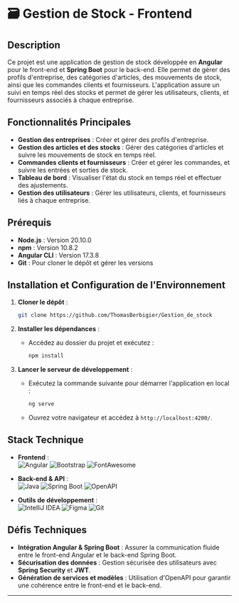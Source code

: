 # 🗃️ Gestion de Stock - Frontend

## Description
Ce projet est une application de gestion de stock développée en **Angular** pour le front-end et **Spring Boot** pour le back-end. Elle permet de gérer des profils d'entreprise, des catégories d'articles, des mouvements de stock, ainsi que les commandes clients et fournisseurs. L'application assure un suivi en temps réel des stocks et permet de gérer les utilisateurs, clients, et fournisseurs associés à chaque entreprise.

## Fonctionnalités Principales

- **Gestion des entreprises** : Créer et gérer des profils d'entreprise.
- **Gestion des articles et des stocks** : Gérer des catégories d'articles et suivre les mouvements de stock en temps réel.
- **Commandes clients et fournisseurs** : Créer et gérer les commandes, et suivre les entrées et sorties de stock.
- **Tableau de bord** : Visualiser l'état du stock en temps réel et effectuer des ajustements.
- **Gestion des utilisateurs** : Gérer les utilisateurs, clients, et fournisseurs liés à chaque entreprise.

## Prérequis

- **Node.js** : Version 20.10.0
- **npm** : Version 10.8.2
- **Angular CLI** : Version 17.3.8
- **Git** : Pour cloner le dépôt et gérer les versions

## Installation et Configuration de l'Environnement

1. **Cloner le dépôt** :
   ```bash
   git clone https://github.com/ThomasBerbigier/Gestion_de_stock

2. **Installer les dépendances** :
   - Accédez au dossier du projet et exécutez :
     ```bash
     npm install
     ```

3. **Lancer le serveur de développement** :
   - Exécutez la commande suivante pour démarrer l'application en local :
     ```bash
     ng serve
     ```
   - Ouvrez votre navigateur et accédez à `http://localhost:4200/`.

## Stack Technique

- **Frontend** :  
  ![Angular](https://img.shields.io/badge/Angular-DD0031?style=for-the-badge&logo=angular&logoColor=white)
  ![Bootstrap](https://img.shields.io/badge/Bootstrap-7952B3?style=for-the-badge&logo=bootstrap&logoColor=white)
  ![FontAwesome](https://img.shields.io/badge/Font_Awesome-339AF0?style=for-the-badge&logo=fontawesome&logoColor=white)

- **Back-end & API** :  
  ![Java](https://img.shields.io/badge/Java-007396?style=for-the-badge&logo=java&logoColor=white)
  ![Spring Boot](https://img.shields.io/badge/Spring_Boot-6DB33F?style=for-the-badge&logo=spring-boot&logoColor=white)
  ![OpenAPI](https://img.shields.io/badge/OpenAPI-85EA2D?style=for-the-badge&logo=openapi-initiative&logoColor=black)

- **Outils de développement** :  
  ![IntelliJ IDEA](https://img.shields.io/badge/IntelliJ_IDEA-000000?style=for-the-badge&logo=intellij-idea&logoColor=white)
  ![Figma](https://img.shields.io/badge/Figma-F24E1E?style=for-the-badge&logo=figma&logoColor=white)
  ![Git](https://img.shields.io/badge/Git-F05032?style=for-the-badge&logo=git&logoColor=white)

## Défis Techniques

- **Intégration Angular & Spring Boot** : Assurer la communication fluide entre le front-end Angular et le back-end Spring Boot.
- **Sécurisation des données** : Gestion sécurisée des utilisateurs avec **Spring Security** et **JWT**.
- **Génération de services et modèles** : Utilisation d'OpenAPI pour garantir une cohérence entre le front-end et le back-end.

---

